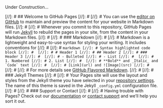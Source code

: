 
Under Construction...

[//]: # ## Welcome to GitHub Pages
[//]: # 
[//]: # You can use the [editor on GitHub](https://github.com/galmusaddar/galmusaddar.github.io/edit/main/index.md) to maintain and preview the content for your website in Markdown files.
[//]: # 
[//]: # Whenever you commit to this repository, GitHub Pages will run [Jekyll](https://jekyllrb.com/) to rebuild the pages in your site, from the content in your Markdown files.
[//]: # 
[//]: # ### Markdown
[//]: # 
[//]: # Markdown is a lightweight and easy-to-use syntax for styling your writing. It includes conventions for
[//]: # 
[//]: # ```markdown
[//]: # Syntax highlighted code block
[//]: # 
[//]: # # Header 1
[//]: # ## Header 2
[//]: # ### Header 3
[//]: # 
[//]: # - Bulleted
[//]: # - List
[//]: # 
[//]: # 1. Numbered
[//]: # 2. List
[//]: # 
[//]: # **Bold** and _Italic_ and `Code` text
[//]: # 
[//]: # [Link](url) and ![Image](src)
[//]: # ```
[//]: # 
[//]: # For more details see [GitHub Flavored Markdown](https://guides.github.com/features/mastering-markdown/).
[//]: # 
[//]: # ### Jekyll Themes
[//]: # 
[//]: # Your Pages site will use the layout and styles from the Jekyll theme you have selected in your [repository settings](https://github.com/galmusaddar/galmusaddar.github.io/settings). The name of this theme is saved in the Jekyll `_config.yml` configuration file.
[//]: # 
[//]: # ### Support or Contact
[//]: # 
[//]: # Having trouble with Pages? Check out our [documentation](https://docs.github.com/categories/github-pages-basics/) or [contact support](https://support.github.com/contact) and we’ll help you sort it out.

